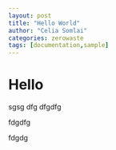 ```yaml
---
layout: post
title: "Hello World"
author: "Celia Somlai"
categories: zerowaste
tags: [documentation,sample]
---
```


# Hello

sgsg
dfg dfgdfg

fdgdfg

fdgdg
